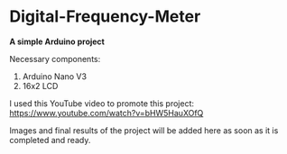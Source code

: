 # Digital-Frequency-Meter

**A simple Arduino project**

Necessary components:
1. Arduino Nano V3
2. 16x2 LCD


I used this YouTube video to promote this project:
https://www.youtube.com/watch?v=bHW5HauXOfQ


Images and final results of the project will be added here as soon as it is completed and ready.
